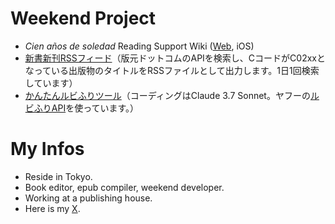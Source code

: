 # Weekend Project
- *Cien años de soledad* Reading Support Wiki ([Web](https://macondo.wiki/), iOS)
- [新書新刊RSSフィード](https://analekt.github.io/shinsho/index.xml)（版元ドットコムのAPIを検索し、CコードがC02xxとなっている出版物のタイトルをRSSファイルとして出力します。1日1回検索しています）
- [かんたんルビふりツール](https://yahoo-ruby-api-claude.vercel.app/)（コーディングはClaude 3.7 Sonnet。ヤフーの[ルビふりAPI](https://developer.yahoo.co.jp/webapi/jlp/furigana/v2/furigana.html)を使っています。）

# My Infos
- Reside in Tokyo.
- Book editor, epub compiler, weekend developer.
- Working at a publishing house.
- Here is my [X](http://x.com/analekt).
